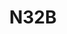 ---
layout: pid
title: N32B
owner: Shik
license: CC0 1.0 Universal (Creative Commons)
site: https://shik.tech
source: https://github.com/Shik-Tech/N32B
---
